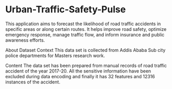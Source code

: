 # Urban-Traffic-Safety-Pulse
This application aims to forecast the likelihood of road traffic accidents in specific areas or along certain routes. It helps improve road safety, optimize emergency response, manage traffic flow, and inform insurance and public awareness efforts.


About Dataset
Context
This data set is collected from Addis Ababa Sub city police departments for Masters research work.

Content
The data set has been prepared from manual records of road traffic accident of the year 2017-20. All the sensitive information have been excluded during data encoding and finally it has 32 features and 12316 instances of the accident.
